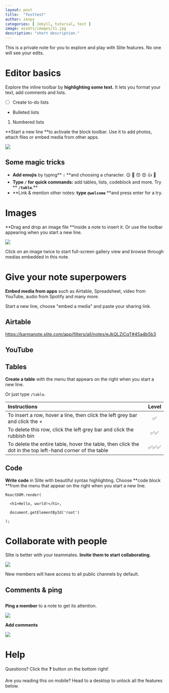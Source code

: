 ```yaml
---
layout: post
title:  "Testtest"
author: zenpy
categories: [ Jekyll, tutorial, test ]
image: assets/images/11.jpg
description: "short description."
---
```

This is a private note for you to explore and play with Slite features. No one will see your edits.

# Editor basics

Explore the inline toolbar by **highlighting some text.** It lets you format your text, add comments and lists.

-   [ ] Create to-do lists
-   Bulleted lists

1.  Numbered lists

**Start a new line **to activate the block toolbar. Use it to add photos, attach files or embed media from other apps.

![](https://storage.googleapis.com/slite-api-files-production/files/2c892a02-8936-4695-a8c3-529a4ecec737/basics_img.png)

## Some magic tricks

-   **Add emojis** by typing** **`:`** **and choosing a character.  😉 🐙 😙 😍 👍 🚀 
-   **Type  **`/`**  for quick commands:** add tables, lists, codeblock and more. Try ** **`/table`**.**
-   **Link & mention other notes: **type** **`@welcome`**  **and press enter for a try.

# Images

**Drag and drop an image file **inside a note to insert it. Or use the toolbar appearing when you start a new line.

![](https://storage.googleapis.com/slite-api-files-production/files/2ef7cbda-c2b6-4ff4-97aa-cc094b7e2fe4/cody-davis-253928-unsplash.jpg)

Click on an image twice to start full-screen gallery view and browse through medias embedded in this note.

# Give your note superpowers

**Embed media from apps** such as Airtable, Spreadsheet, video from YouTube, audio from Spotify and many more.

Start a new line, choose "embed a media" and paste your sharing link.

## Airtable

https://karmanote.slite.com/app/filters/all/notes/eJkQLZiCqT#45a4b5b3

## YouTube



## Tables

**Create a table** with the menu that appears on the right when you start a new line.

Or just type `/table`.

| **Instructions**                                                                                         | **Level** |
| :------------------------------------------------------------------------------------------------------- | :-------: |
| To insert a row, hover a line, then click the left grey bar and click the +                              |     ✅     |
| To delete this row, click the left grey bar and click the rubbish bin                                    |    ✅✅     |
| To delete the entire table, hover the table, then click the dot in the top left-hand corner of the table |    ✅✅✅    |

## Code

**Write code** in Slite with beautiful syntax highlighting. Choose **code block **from the menu that appear on the right when you start a new line.

    ReactDOM.render(

      <h1>Hello, world!</h1>,

      document.getElementById('root')

    );

# Collaborate with people

Slite is better with your teammates. **Invite them to start collaborating.**

![](https://storage.googleapis.com/slite-api-files-production/files/cdbf4f58-2a32-499e-8a38-2523e4fa23f2/invite-app.png)

New members will have access to all public channels by default.

## Comments & ping

## 

**Ping a member** to a note to get its attention. 

![](https://storage.googleapis.com/slite-api-files-production/files/79b8b4ec-f2a8-49b0-8b6d-ed382573ca3d/pingpreview.png)

**Add comments**

![](https://storage.googleapis.com/slite-api-files-production/files/8e119b85-98f4-4df4-885c-d2c5850f276a/comment.png)

# Help

Questions? Click the ❓ button on the bottom right!

Are you reading this on mobile? Head to a desktop to unlock all the features below.
